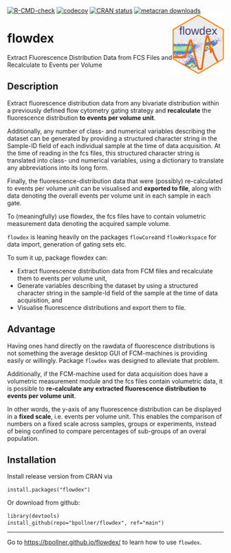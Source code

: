 <!-- badges: start -->

[![R-CMD-check](https://github.com/bpollner/flowdex/workflows/R-CMD-check/badge.svg)](https://github.com/bpollner/flowdex/actions) [![codecov](https://codecov.io/gh/bpollner/flowdex/branch/main/graph/badge.svg?token=aZFS02SMwz)](https://app.codecov.io/gh/bpollner/flowdex) [![CRAN status](https://www.r-pkg.org/badges/version/flowdex)](https://CRAN.R-project.org/package=flowdex) [![metacran downloads](https://cranlogs.r-pkg.org/badges/grand-total/flowdex)](https://cran.r-project.org/package=flowdex)
<a href="https://bpollner.github.io/flowdex/"><img src="man/figures/logo.png" align="right" height="139" /></a>

<!-- badges: end -->

# flowdex

Extract Fluorescence Distribution Data from FCS Files and Recalculate to Events per Volume

## Description

Extract fluorescence distribution data from any bivariate distribution within a previously defined flow cytometry gating strategy and **recalculate** the fluorescence distribution **to events per volume unit**.

Additionally, any number of class- and numerical variables describing the dataset can be generated by providing a structured character string in the Sample-ID field of each individual sample at the time of data acquisition. At the time of reading in the fcs files, this structured character string is translated into class- und numerical variables, using a dictionary to translate any abbreviations into its long form.

Finally, the fluorescence-distribution data that were (possibly) re-calculated to events per volume unit can be visualised and **exported to file**, along with data denoting the overall events per volume unit in each sample in each gate.

To (meaningfully) use flowdex, the fcs files have to contain volumetric measurement data denoting the acquired sample volume.

`flowdex` is leaning heavily on the packages `flowCore`and `flowWorkspace` for data import, generation of gating sets etc.

To sum it up, package flowdex can:

-   Extract fluorescence distribution data from FCM files and recalculate them to events per volume unit,  
-   Generate variables describing the dataset by using a structured character string in the sample-Id field of the sample at the time of data acquisition, and  
-   Visualise fluorescence distributions and export them to file.

## Advantage

Having ones hand directly on the rawdata of fluorescence distributions is not something the average desktop GUI of FCM-machines is providing easily or willingly. Package `flowdex` was designed to alleviate that problem.

Additionally, if the FCM-machine used for data acquisition does have a volumetric measurement module and the fcs files contain volumetric data, it is possible to **re-calculate any extracted fluorescence distribution to events per volume unit**.

In other words, the y-axis of any fluorescence distribution can be displayed in a **fixed scale**, i.e. events per volume unit. This enables the comparison of numbers on a fixed scale across samples, groups or experiments, instead of being confined to compare percentages of sub-groups of an overal population.

## Installation

Install release version from CRAN via

    install.packages("flowdex") 

Or download from github:

    library(devtools)
    install_github(repo="bpollner/flowdex", ref="main")

------------------------------------------------------------------------

Go to <https://bpollner.github.io/flowdex/> to learn how to use `flowdex`.

